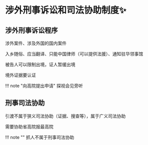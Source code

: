 # 涉外刑事诉讼和司法协助制度✨

## 涉外刑事诉讼程序

涉外案件、涉及外国的国内案件

入乡随俗、应当翻译、只能中国律师（可以提供法援）、通知驻华领事馆

被告人可以限制出境，证人暂缓出境

境外证据要认证

!!! note "向高院提出申请"
        探视会见旁听

## 刑事司法协助

引渡不属于狭义司法协助（证据、搜查等），属于广义司法协助

需要协助省高院报最高院

!!! note ""
        抓人不属于刑事司法协助